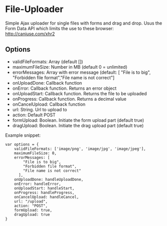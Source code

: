 File-Uploader
=============

Simple Ajax uploader for single files with forms and drag and drop. Usus the Form Data API which limits the use to these browser: http://caniuse.com/xhr2

Options
-------
- validFileFormats: Array (default [])
- maximumFileSize: Number in MB (default 0 = unlimited)
- errorMessages: Array with error message (default: [ "File is to big", "Forbidden file format","File name is not correct"]
- onUploadDone: Callback function
- onError: Callback function. Returns an error object
- onUploadStart: Callback function. Returns the file to be uploaded
- onProgress: Callback function. Returns a decimal value
- onCancelUpload: Callback function
- url: String. Url to upload to
- action: Default POST
- formUpload: Boolean. Initiate the form upload part (default true)
- dragUpload: Boolean. Initiate the drag upload part (default true)

Example snippet:


	var options = {
		validFileFormats: ['image/png', 'image/jpg', 'image/jpeg'],
		maximumFileSize: 0,
		errorMessages: [
			"File is to big",
		  	"Forbidden file format",
		  	"File name is not correct"
		  ],
		onUploadDone: handleUploadDone,
		onError: handleError,
		onUploadStart: handleStart,
		onProgress: handleProgress,
		onCancelUpload: handleCancel,
		url: "/upload",
		action: "POST",
		formUpload: true,
		dragUpload: true	
	}

		
